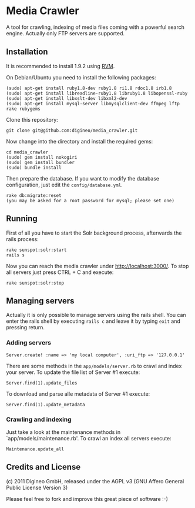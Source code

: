 Media Crawler
=============

A tool for crawling, indexing of media files coming with a powerful search engine.
Actually only FTP servers are supported.



Installation
------------

It is recommended to install 1.9.2 using [RVM](http://beginrescueend.com/).

On Debian/Ubuntu you need to install the following packages:

    (sudo) apt-get install ruby1.8-dev ruby1.8 ri1.8 rdoc1.8 irb1.8
    (sudo) apt-get install libreadline-ruby1.8 libruby1.8 libopenssl-ruby
    (sudo) apt-get install libxslt-dev libxml2-dev
    (sudo) apt-get install mysql-server libmysqlclient-dev ffmpeg lftp rake rubygems

Clone this repository:

    git clone git@github.com:digineo/media_crawler.git

Now change into the directory and install the required gems:

    cd media_crawler
    (sudo) gem install nokogiri
    (sudo) gem install bundler
    (sudo) bundle install

Then prepare the database. If you want to modify the database configuration, just edit the `config/database.yml`.

    rake db:migrate:reset
    (you may be asked for a root password for mysql; please set one)

Running
-------

First of all you have to start the Solr background process, afterwards the rails process:

    rake sunspot:solr:start
    rails s

Now you can reach the media crawler under [http://localhost:3000/](http://localhost:3000/).
To stop all servers just press CTRL + C and execute:

    rake sunspot:solr:stop

Managing servers
----------------

Actually it is only possible to manage servers using the rails shell. You can enter the rails shell by executing `rails c` and leave it by typing `exit` and pressing return.

### Adding servers

    Server.create! :name => 'my local computer', :uri_ftp => '127.0.0.1'

There are some methods in the `app/models/server.rb` to crawl and index your server.
To update the file list of Server #1 execute:

    Server.find(1).update_files

To download and parse alle metadata of Server #1 execute:

    Server.find(1).update_metadata

### Crawling and indexing

Just take a look at the maintenance methods in `app/models/maintenance.rb'. To crawl an index all servers execute:

    Maintenance.update_all


Credits and License
-------------------

(c) 2011 Digineo GmbH, released under the AGPL v3 (GNU Affero General Public License Version 3)

Please feel free to fork and improve this great piece of software :-)

